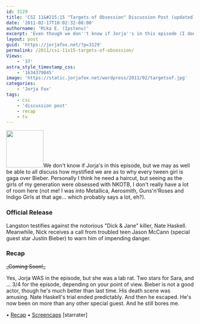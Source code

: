 ```yaml
---
id: 3129
title: 'CSI 11&#215;15 "Targets of Obsession" Discussion Post (updated)'
date: '2011-02-17T10:02:32-08:00'
authorname: 'Mika E. (Ipstenu)'
excerpt: 'Even though we don''t know if Jorja''s in this episode (I don''t think she is...) we may as well have a topic open for the death of the Bieb. _Updated at 10:15pm ET_'
layout: post
guid: 'https://jorjafox.net/?p=3129'
permalink: /2011/csi-11x15-targets-of-obsession/
Views:
    - '37'
astra_style_timestamp_css:
    - '1634379045'
image: 'https://static.jorjafox.net/wordpress/2011/02/targetsof.jpg'
categories:
    - 'Jorja Fox'
tags:
    - csi
    - 'discussion post'
    - recap
    - tv
---
```


<img src="//static.jorjafox.net/wordpress/2011/02/targetsof-100x100.jpg" alt="" title="targetsof" width="100" height="100" class="alignleft size-thumbnail wp-image-3130" />We don't know if Jorja's in this episode, but we may as well be able to all discuss how mystified we are as to why every tween girl is gaga over Bieber.  Personally I think he need a haircut, but seeing as the girls of my generation were obsessed with NKOTB, I don't really have a lot of room here (not me! I was into Metallica, Aerosmith, Guns'n'Roses and Indigo Girls at that age... which probably says a lot, eh?).

<h3>Official Release</h3>
Langston testifies against the notorious "Dick & Jane" killer, Nate Haskell. Meanwhile, Nick receives a call from troubled teen Jason McCann (special guest star Justin Bieber) to warn him of impending danger.

<h3>Recap</h3>
<del datetime="2011-02-18T02:57:06+00:00">_Coming Soon!_</del>

Yes, Jorja WAS in the episode, but she was a lab rat.  Two stars for Sara, and ... 3/4 for the episode, depending on your point of view.  Bieber is not a good actor, though he's much better than last time. His death scene was amusing.  Nate Haskell's trial ended predictably.  And then he escaped.  He's now been on more than any other special guest. And he still bores me.

&bull; <a href="https://jorjafox.net/wiki/Targets_of_Obsession">Recap</a>
&bull; <a href="https://jorjafox.net/gallery/tv/csi/season11/targets">Screencaps</a>
[starrater]
